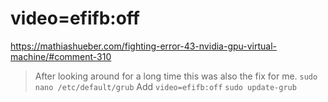 # video=efifb:off
https://mathiashueber.com/fighting-error-43-nvidia-gpu-virtual-machine/#comment-310

>After looking around for a long time this was also the fix for me.
>`sudo nano /etc/default/grub`
>Add `video=efifb:off`
>`sudo update-grub`
